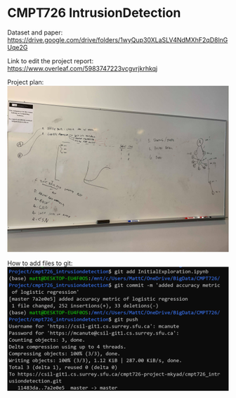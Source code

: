 # CMPT726 IntrusionDetection

Dataset and paper: https://drive.google.com/drive/folders/1wyQup30XLaSLV4NdMXhF2qD8lnGUqe2G

Link to edit the project report: https://www.overleaf.com/5983747223vcgvrjkrhkqj

Project plan:
 <img src="Pictures/Cmpt726ProjectPlanUpdated.jpg">
 
 
 How to add files to git:
  <img src="Pictures/AddingToRepo.png">
